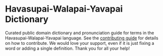 
# Havasupai-Walapai-Yavapai Dictionary

Curated public domain dictionary and pronunciation guide for terms in the Havasupai-Walapai-Yavapai language. See the [contributing guide](https://github.com/drumworkteam/term/blob/make/.github/contributing.md) for details on how to contribute. We would love your support, even if it is just fixing a word or adding a single definition. Thank you for all your help!